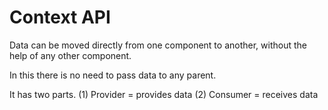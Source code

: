# Context API

Data can be moved directly from one component to another, without the help of any other component.

In this there is no need to pass data to any parent.

It has two parts.
(1) Provider = provides data
(2) Consumer = receives data